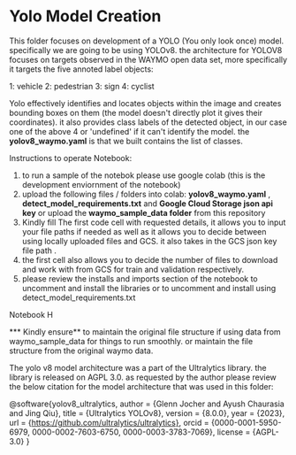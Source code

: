 # Yolo Model Creation
This folder focuses on development of a YOLO (You only look once) model. specifically we are going to be using YOLOv8. the architecture for YOLOV8 focuses on targets observed in the WAYMO open data set, more specifically it targets the five annoted label objects:

1: vehicle
2: pedestrian
3: sign
4: cyclist

Yolo effectively identifies and locates objects within the image and creates bounding boxes on them (the model doesn't directly plot it gives their coordinates). it also provides class labels of the detected object, in our case one of the above 4 or 'undefined' if it can't identify the model. the **yolov8_waymo.yaml** is that we built contains the list of classes. 

Instructions to operate Notebook:
  1. to run a sample of the notebok please use google colab (this is the development enviornment of the notebook)
  2. upload the following files / folders into colab:
     **yolov8_waymo.yaml** , **detect_model_requirements.txt** and **Google Cloud Storage json api key** or upload the                       **waymo_sample_data folder** from this repository
  3. Kindly fill The first code cell with requested details, it allows you to input your file paths if needed as well as it allows you       to decide between using locally uploaded files and GCS.  it also takes in the GCS json key file path .
  4. the first cell also  allows you to decide the number of files to download and work with from GCS for train and validation               respectively.
  5. please review the installs and imports section of the notebook to uncomment and install the libraries or to uncomment and install       using detect_model_requirements.txt

Notebook H

*** Kindly ensure** to maintain the original file structure if using data from waymo_sample_data for things to run smoothly. or maintain the file structure from the original waymo data.

The yolo v8 model architecture was a part of the Ultralytics library. the library is released on AGPL 3.0. as requested by the author please review the below citation for the model architecture that was used in this folder:

@software{yolov8_ultralytics,
  author = {Glenn Jocher and Ayush Chaurasia and Jing Qiu},
  title = {Ultralytics YOLOv8},
  version = {8.0.0},
  year = {2023},
  url = {https://github.com/ultralytics/ultralytics},
  orcid = {0000-0001-5950-6979, 0000-0002-7603-6750, 0000-0003-3783-7069},
  license = {AGPL-3.0}
}

